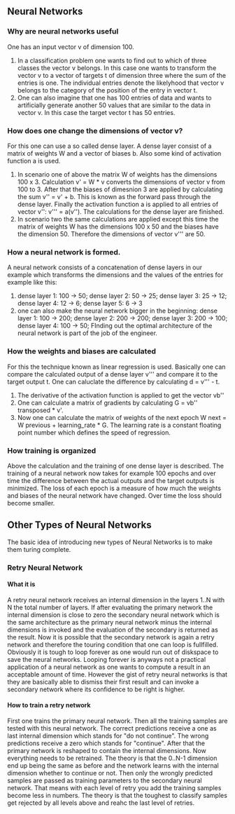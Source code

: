 ## Neural Networks
### Why are neural networks useful
One has an input vector v of dimension 100. 
1) In a classification problem one wants to find out to which of three classes the vector v belongs. In this case one wants to transform the vector v to a vector of targets t of dimension three where the sum of the entries is one. The individual entries denote the likelyhood that vector v belongs to the category of the position of the entry in vector t.
2) One can also imagine that one has 100 entries of data and wants to artificially generate another 50 values that are similar to the data in vector v. In this case the target vector t has 50 entries.

### How does one change the dimensions of vector v?

For this one can use a so called dense layer. A dense layer consist of a matrix of weights W and a vector of biases b. Also some kind of activation function a is used.
1) In scenario one of above the matrix W of weights has the dimensions 100 x 3. Calculation v' = W * v converts the dimensions of vector v from 100 to 3. After that the biases of dimesnion 3 are applied by calculating the sum v'' = v' + b. This is known as the forward pass through the dense layer. Finally the activation function a is applied to all entries of vector v'': v''' = a(v''). The calculations for the dense layer are finished.
2) In scenario two the same calculations are applied except this time the matrix of weights W has the dimensions 100 x 50 and the biases have the dimension 50. Therefore the dimensions of vector v''' are 50.

### How a neural network is formed.

A neural network consists of a concatenation of dense layers in our example which transforms the dimensions and the values of the entries for example like this:
1) dense layer 1: 100 -> 50; dense layer 2: 50 -> 25; dense layer 3: 25 -> 12; dense layer 4: 12 -> 6; dense layer 5: 6 -> 3
2) one can also make the neural network bigger in the beginning: dense layer 1: 100 -> 200; dense layer 2: 200 -> 200; dense layer 3: 200 -> 100; dense layer 4: 100 -> 50;
FInding out the optimal architecture of the neural network is part of the job of the engineer.

### How the weights and biases are calculated
For this the technique known as linear regression is used. Basically one can compare the calculated output of a dense layer v''' and compare it to the target output t. One can caluclate the difference by calculating d = v''' - t. 
1) The derivative of the activation function is applied to get the vector vb''
2) One can calculate a matrix of gradients by calculating G = vb'' transposed * v'.
3) Now one can calculate the matrix of weights of the next epoch W next = W previous + learning_rate * G. The learning rate is a constant floating point number which defines the speed of regression.

### How training is organized
Above the calculation and the training of one dense layer is described.
The training of a neural network now takes for example 100 epochs and over time the difference between the actual outputs and the target outputs is minimized. The loss of each epoch is a measure of how much the weights and biases of the neural network have changed. Over time the loss should become smaller.

## Other Types of Neural Networks
The basic idea of introducing new types of Neural Networks is to make them turing complete.

### Retry Neural Network

#### What it is
A retry neural network receives an internal dimension in the layers 1..N with N the total number of layers.
If after evaluating the primary network the internal dimension is close to zero the secondary neural network which is the same architecture as the primary neural network minus the internal dimensions is invoked and the evaluation of the secondary is returned as the result.
Now it is possible that the secondary network is again a retry network and therefore the touring condition that one can loop is fullfilled. Obviously it is tough to loop forever as one would run out of diskspace to save the neural networks. Looping forever is anyways not a practical application of a neural network as one wants to compute a result in an acceptable amount of time.
However the gist of retry neural networks is that they are basically able to dismiss their first result and can invoke a secondary network where its confidence to be right is higher.

#### How to train a retry network
First one trains the primary neural network. Then all the training samples are tested with this neural network.
The correct predictions receive a one as last internal dimension which stands for "do not continue". The wrong predictions receive a zero which stands for "continue". After that the primary network is reshaped to contain the internal dimensions. Now everything needs to be retrained. The theory is that the 0..N-1 dimension end up being the same as before and the network learns with the internal dimension whether to continue or not.
Then only the wrongly predicted samples are passed as training parameters to the secondary neural network.
That means with each level of retry you add the training samples become less in numbers.
The theory is that the toughest to classify samples get rejected by all levels above and reahc the last level of retries.